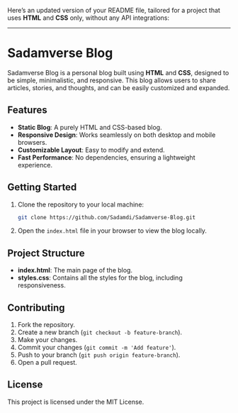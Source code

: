 Here’s an updated version of your README file, tailored for a project that uses **HTML** and **CSS** only, without any API integrations:

---

# Sadamverse Blog

Sadamverse Blog is a personal blog built using **HTML** and **CSS**, designed to be simple, minimalistic, and responsive. This blog allows users to share articles, stories, and thoughts, and can be easily customized and expanded.

## Features

- **Static Blog**: A purely HTML and CSS-based blog.
- **Responsive Design**: Works seamlessly on both desktop and mobile browsers.
- **Customizable Layout**: Easy to modify and extend.
- **Fast Performance**: No dependencies, ensuring a lightweight experience.

## Getting Started

1. Clone the repository to your local machine:
    ```bash
    git clone https://github.com/Sadamdi/Sadamverse-Blog.git
    ```
2. Open the `index.html` file in your browser to view the blog locally.

## Project Structure

- **index.html**: The main page of the blog.
- **styles.css**: Contains all the styles for the blog, including responsiveness.

## Contributing

1. Fork the repository.
2. Create a new branch (`git checkout -b feature-branch`).
3. Make your changes.
4. Commit your changes (`git commit -m 'Add feature'`).
5. Push to your branch (`git push origin feature-branch`).
6. Open a pull request.

## License

This project is licensed under the MIT License.
